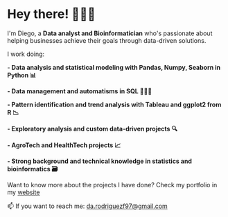 # Hey there! 🙋🏽‍♂️

I'm Diego, a **Data analyst and Bioinformatician** who's passionate about helping businesses achieve their goals through data-driven solutions.

I work doing: 

**- Data analysis and statistical modeling with Pandas, Numpy, Seaborn in Python 📊**

**- Data management and automatisms in SQL 👨🏽‍💻**

**- Pattern identification and trend analysis with Tableau and ggplot2 from R 📉**

**- Exploratory analysis and custom data-driven projects 🔍**

**- AgroTech and HealthTech projects 📈**

**- Strong background and technical knowledge in statistics and bioinformatics 🗃️**

Want to know more about the projects I have done? Check my portfolio in my [website](https://darfcpb.wixsite.com/diegorodriguez)

📫 If you want to reach me: da.rodriguezf97@gmail.com

